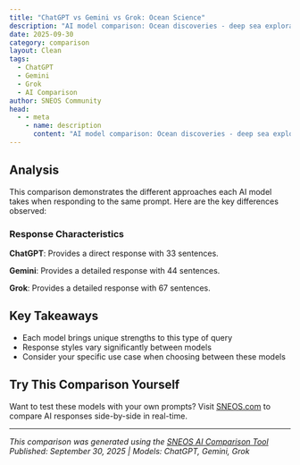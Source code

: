 ```yaml
---
title: "ChatGPT vs Gemini vs Grok: Ocean Science"
description: "AI model comparison: Ocean discoveries - deep sea exploration and marine biology..."
date: 2025-09-30
category: comparison
layout: Clean
tags:
  - ChatGPT
  - Gemini
  - Grok
  - AI Comparison
author: SNEOS Community
head:
  - - meta
    - name: description
      content: "AI model comparison: Ocean discoveries - deep sea exploration and marine biology..."
---
```


<ChatComparison
  title="ChatGPT vs Gemini vs Grok: Ocean Science"
  prompt="Ocean discoveries - deep sea exploration and marine biology"
  :responses='{
    "ChatGPT": "Certainly! Here\u2019s an overview of ocean discoveries focusing on deep-sea exploration and marine biology:\n\n### Deep-Sea Exploration\nDeep-sea exploration refers to the investigation of the ocean at great depths, typically below 200 meters, where sunlight is minimal or absent. This part of the ocean is one of the least explored frontiers on Earth due to its extreme conditions, such as high pressure, near-freezing temperatures, and darkness.\n\n#### Key Milestones in Deep-Sea Exploration:\n1. **Challenger Expedition (1872-1876):**\n   - The first scientific oceanographic expedition.\n   - Conducted extensive mapping of the ocean floor and collected deep-sea specimens.\n2. **Bathyscaphe Trieste (1960):**\n   - Piloted by Jacques Piccard and Don Walsh, it reached the Challenger Deep in the Mariana Trench \u2014 the deepest known point in the ocean (~10,911 meters deep).\n3. **Deepsea Challenger (2012):**\n   - Filmmaker James Cameron solo piloted to the bottom of the Mariana Trench, providing high-definition footage and samples.\n4. **ROVs and AUVs:**\n   - Remotely Operated Vehicles (ROVs) and Autonomous Underwater Vehicles (AUVs) greatly expanded deep-sea research by enabling prolonged study without putting humans at risk.\n5. **Ocean Observatories:**\n   - Networks of sensors and cabled observatories provide continuous data on deep-sea environments.\n\n### Marine Biology and Deep-Sea Discoveries\nDeep-sea environments harbor unique and diverse life adapted to the harsh conditions. Marine biology studies these organisms, their adaptations, and ecosystems.\n\n#### Notable Discoveries:\n- **Hydrothermal Vent Ecosystems (1977):**\n  - Discovered near the Gal\u00E1pagos Rift.\n  - These vents emit mineral-rich, superheated water.\n  - Support unique communities, including giant tube worms, clams, and chemosynthetic bacteria that utilize chemicals instead of sunlight for energy.\n- **Bioluminescence:**\n  - Many deep-sea species produce light through chemical reactions.\n  - Used for communication, camouflage, and attraction of prey.\n- **New Species:**\n  - Thousands of new species discovered, many of which are previously unknown to science, including bizarre fish, crustaceans, and cephalopods adapted to extreme pressures and darkness.\n- **Deep-Sea Coral:**\n  - Slowly growing cold-water corals providing habitat for various marine species.\n- **Gigantism and Miniaturization:**\n  - Some deep-sea creatures exhibit gigantism (e.g., giant squid) or are much smaller than their shallow-water relatives.\n- **Adaptations:**\n  - Special pressure-resistant enzymes and cell structures.\n  - Slow metabolism for living in nutrient-poor environments.\n\n### Importance of Deep-Sea Exploration and Marine Biology:\n- **Biodiversity Understanding:** Helps catalog and understand life on Earth.\n- **Medical and Biotechnological Advances:** Unique enzymes and compounds from deep-sea organisms have potential uses in medicine and industry.\n- **Climate Change Insights:** Deep ocean plays a critical role in carbon cycling and climate regulation.\n- **Conservation Efforts:** Identifying vulnerable ecosystems to protect from deep-sea mining and pollution.\n\n---\n\nIf you\u0027d like, I can provide information on specific recent discoveries, technologies used, or notable deep-sea creatures!",
    "Gemini": "## Ocean Discoveries: Deep Sea Exploration and Marine Biology - A Realm of Wonder\n\nThe ocean, covering over 70% of our planet, remains largely unexplored.  This vast underwater realm holds incredible biodiversity, bizarre ecosystems, and secrets to Earth\u0027s past and future. Deep-sea exploration and marine biology are pushing the boundaries of our understanding, leading to remarkable discoveries that constantly reshape our perspective.\n\nHere\u0027s a look at some key areas of ocean exploration and their fascinating findings:\n\n**1. Deep-Sea Exploration:**\n\n*   **Technological Advancements:**  Deep-sea exploration relies on increasingly sophisticated technologies:\n    *   **Submersibles:**  Like the *Alvin*, these vehicles allow humans to directly observe and interact with the deep. New generations are becoming more agile and capable of withstanding extreme pressure.\n    *   **Remotely Operated Vehicles (ROVs):**  ROVs are tethered robots controlled from the surface, equipped with cameras, manipulators, and sensors, allowing exploration of depths beyond human reach. Examples include *Jason* and *Hercules*.\n    *   **Autonomous Underwater Vehicles (AUVs):**  These untethered robots can be programmed to follow specific routes and collect data independently, providing cost-effective long-term monitoring.\n    *   **Oceanographic Sensors:**  Arrays of sensors deployed throughout the ocean track temperature, salinity, pressure, currents, and chemical composition, providing vital data for climate modeling and understanding ocean processes.\n    *   **Advanced Imaging Techniques:**  High-resolution cameras, sonar, and 3D mapping technologies are creating detailed images and models of the seafloor and its inhabitants.\n\n*   **Key Discoveries:**\n    *   **Hydrothermal Vents:**  Discovered in 1977, these vents spew superheated, mineral-rich water, supporting unique ecosystems based on chemosynthesis (energy derived from chemicals) rather than photosynthesis. They are potential origins of life on Earth.\n    *   **Cold Seeps:**  Similar to hydrothermal vents, cold seeps release methane and other hydrocarbons, supporting chemosynthetic communities. They are often found in areas with significant oil and gas deposits.\n    *   **Deep-Sea Coral Reefs:**  Unlike shallow-water coral reefs that require sunlight, deep-sea corals thrive in darkness, forming complex habitats for a variety of organisms.\n    *   **Brine Pools:**  Pockets of extremely salty water on the seafloor, which are denser than the surrounding seawater. These pools create unique interfaces with the rest of the ocean, hosting specialized microbial communities.\n    *   **Deep-Sea Trenches:**  The deepest parts of the ocean, such as the Mariana Trench, are home to surprisingly resilient organisms adapted to extreme pressure and darkness.\n    *   **New Species:**  Each expedition unveils new species of fish, invertebrates, and microorganisms, expanding our understanding of marine biodiversity.\n    *   **Shipwrecks and Archaeological Sites:**  Preserved in the deep ocean, shipwrecks provide insights into human history, trade routes, and technological advancements.\n\n**2. Marine Biology:**\n\n*   **Focus Areas:**\n    *   **Biodiversity and Taxonomy:**  Identifying and classifying marine organisms, understanding their evolutionary relationships, and mapping their distribution.\n    *   **Ecology:**  Studying the interactions between marine organisms and their environment, including food webs, predator-prey relationships, and community dynamics.\n    *   **Physiology and Adaptation:**  Investigating how marine organisms function in their specific environments, particularly extreme conditions such as high pressure, low temperature, and darkness.\n    *   **Conservation Biology:**  Addressing threats to marine ecosystems, such as pollution, overfishing, climate change, and habitat destruction.\n    *   **Biotechnology:**  Exploring the potential of marine organisms for medical, industrial, and pharmaceutical applications.\n\n*   **Recent Discoveries \u0026 Insights:**\n    *   **Microbial Diversity:**  The ocean harbors a vast and largely unexplored microbial world, playing crucial roles in nutrient cycling, carbon sequestration, and climate regulation.\n    *   **Plastic Pollution Impacts:**  Research highlights the widespread presence of microplastics in the ocean and their harmful effects on marine organisms, from ingestion to bioaccumulation.\n    *   **Ocean Acidification:**  The absorption of excess carbon dioxide from the atmosphere is causing ocean acidification, threatening the survival of shell-forming organisms and coral reefs.\n    *   **Deep-Sea Mining Impacts:**  Research is assessing the potential environmental consequences of mining for minerals on the seafloor, including habitat destruction and disruption of deep-sea ecosystems.\n    *   **Marine Protected Areas (MPAs):**  Studies are evaluating the effectiveness of MPAs in conserving marine biodiversity and promoting sustainable fisheries.\n    *   **Bioluminescence:** Studying the chemical processes behind bioluminescence to understand its function in marine animals and its potential application for human technology.\n    *   **Ocean Warming and its Impact on Marine Species Distribution:** Examining how ocean temperatures change and how that impacts the habitats and migration of marine species.\n\n**Challenges and Future Directions:**\n\n*   **High Costs:**  Deep-sea exploration and marine research require significant funding and technological infrastructure.\n*   **Extreme Environments:**  Working in the deep ocean poses challenges due to high pressure, low temperature, and darkness.\n*   **Sustainability:**  Balancing exploration and research with the need to protect marine ecosystems.\n*   **Data Sharing:**  Promoting open access to data and collaboration among researchers to accelerate discoveries.\n*   **Developing advanced sensors and robotics:** Creating tools capable of withstanding harsh ocean conditions and performing complex tasks.\n*   **Improving models:** Using data to improve ocean models and predict changes due to climate and other factors.\n*   **Strengthening international cooperation:** Promoting global collaboration for the sake of understanding and managing the ocean.\n\n**Conclusion:**\n\nOcean discoveries are constantly expanding our understanding of life on Earth and the interconnectedness of our planet. Through continued exploration and research, we can unlock the secrets of the deep ocean, protect marine biodiversity, and sustainably manage this vital resource for future generations. The ocean is not just a vast wilderness; it\u0027s a frontier of scientific discovery and a key to our planet\u0027s well-being.\n",
    "Grok": "Ocean discoveries, deep sea exploration, and marine biology are fascinating fields that continue to reveal the mysteries of Earth\u0027s largest and least explored frontier\u2014the ocean. Covering over 70% of the planet\u0027s surface, the ocean holds an incredible diversity of life and hidden wonders, especially in the deep sea, which remains one of the most inaccessible and enigmatic environments. Below is an overview of key aspects of ocean discoveries and deep sea exploration, as well as insights into marine biology.\n\n### **Deep Sea Exploration: Unlocking the Unknown**\nThe deep sea refers to ocean depths below 200 meters (656 feet), where sunlight cannot penetrate, and conditions are extreme\u2014high pressure, low temperatures, and complete darkness. Only a tiny fraction of the ocean floor has been explored, with estimates suggesting that more than 80% remains unmapped and unstudied.\n\n1. **History of Deep Sea Exploration**:\n   - **Early Milestones**: The first significant deep sea expedition was the *Challenger Expedition* (1872\u20131876), which discovered thousands of new species and proved life exists in the deepest parts of the ocean.\n   - **Modern Era**: The development of submersibles and remotely operated vehicles (ROVs) has revolutionized exploration. Notable missions include the discovery of the *Titanic* wreck in 1985 and the exploration of the Mariana Trench, the deepest point on Earth (approximately 11,000 meters or 36,000 feet deep), by Jacques Piccard and Don Walsh in the *Trieste* bathyscaphe in 1960.\n   - **Recent Advances**: Uncrewed technologies, such as autonomous underwater vehicles (AUVs) and high-resolution sonar mapping, are providing detailed images of the seafloor. For instance, in 2021, the Seabed 2030 project aimed to map the entire ocean floor by the end of the decade.\n\n2. **Key Discoveries in the Deep Sea**:\n   - **Hydrothermal Vents**: Discovered in 1977 near the Gal\u00E1pagos Rift, these underwater geysers release mineral-rich, superheated water. They support unique ecosystems of extremophiles\u2014organisms like giant tube worms and clams that rely on chemosynthesis (using chemicals rather than sunlight for energy).\n   - **Bioluminescence**: Many deep sea creatures, such as the Hawaiian bobtail squid and the anglerfish, produce their own light to attract prey or communicate in the dark.\n   - **New Species**: Every deep sea expedition uncovers new species. For example, in 2020, scientists found a new species of siphonophore (a relative of jellyfish) in the Pacific, potentially the longest animal ever recorded at 46 meters (150 feet).\n   - **Ancient Relics**: The deep sea preserves shipwrecks, fossils, and even evidence of ancient marine life due to low oxygen levels slowing decay.\n\n3. **Challenges of Deep Sea Exploration**:\n   - **Extreme Pressure**: At the bottom of the Mariana Trench, pressure is over 1,000 times that at sea level, requiring specially designed equipment.\n   - **Cost and Accessibility**: Expeditions are expensive, and only a few countries and organizations (e.g., NOAA, WHOI) have the resources for deep sea research.\n   - **Environmental Concerns**: Deep sea mining for rare minerals and oil drilling pose threats to fragile ecosystems before they are even fully understood.\n\n### **Marine Biology: The Study of Ocean Life**\nMarine biology focuses on the study of organisms in the ocean, from microscopic plankton to the largest mammals, like blue whales. The field encompasses physiology, behavior, ecology, and conservation of marine species.\n\n1. **Diversity of Marine Life**:\n   - **Zones of the Ocean**: Marine life varies by depth and light availability:\n     - **Epipelagic (Sunlit Zone, 0\u2013200 m)**: Home to most familiar marine life, including fish, corals, and seaweed, where photosynthesis is possible.\n     - **Mesopelagic (Twilight Zone, 200\u20131,000 m)**: A dimly lit zone with bioluminescent organisms and migratory species like squid.\n     - **Bathypelagic and Abyssopelagic (Midnight and Abyssal Zones, 1,000\u20136,000\u002B m)**: Extreme environments with adapted species like the gulper eel and vampire squid.\n   - **Unique Adaptations**: Deep sea organisms often have specialized traits, such as large eyes for detecting faint light, expandable stomachs for scarce food, and pressure-resistant bodies.\n\n2. **Key Areas of Study**:\n   - **Coral Reefs**: Often called the \u0022rainforests of the sea,\u0022 coral reefs support 25% of marine species despite covering less than 1% of the ocean floor. Research focuses on bleaching caused by climate change and ocean acidification.\n   - **Marine Ecosystems**: Studies of food webs, predator-prey relationships, and symbiotic interactions (e.g., clownfish and anemones) reveal the complexity of ocean life.\n   - **Marine Conservation**: Overfishing, pollution, and climate change threaten marine biodiversity. Marine biologists work on protecting endangered species (e.g., sea turtles, whales) and establishing marine protected areas (MPAs).\n\n3. **Recent Breakthroughs in Marine Biology**:\n   - **Genetic Research**: DNA sequencing has revealed the genetic adaptations of deep sea creatures and even led to discoveries of \u0022immortal\u0022 species like the Turritopsis dohrnii jellyfish, which can revert its life cycle.\n   - **Plastic Pollution Impact**: Studies show microplastics are ingested by organisms at all ocean depths, affecting food chains and human health.\n   - **Blue Carbon**: Research highlights the role of mangroves, seagrasses, and salt marshes in sequestering carbon, aiding in climate change mitigation.\n\n### **Emerging Trends and Future Directions**\n- **Biotechnology from the Deep**: Marine organisms are inspiring medical and industrial innovations. For example, enzymes from extremophiles are used in DNA amplification (PCR), and compounds from sea sponges are being studied for cancer treatments.\n- **Climate Change Research**: Ocean warming, deoxygenation, and acidification are major foci. Scientists are studying how marine species adapt or migrate in response to these changes.\n- **Citizen Science and Outreach**: Apps and programs like iNaturalist and Reef Check engage the public in monitoring marine life, while documentaries (e.g., *Blue Planet II*) raise awareness of ocean issues.\n\n### **Why Ocean Exploration Matters**\n- **Biodiversity and Resources**: Oceans provide food, medicines, and minerals, but overexploitation risks irreversible damage.\n- **Climate Regulation**: Oceans absorb 30% of atmospheric CO2 and regulate global temperatures, making their health critical to combating climate change.\n- **Cultural and Scientific Value**: Understanding the ocean deepens our knowledge of Earth\u2019s history, evolution, and future, while inspiring awe and stewardship.\n\n### **Notable Expeditions and Organizations**\n- **NOAA Ocean Exploration**: The U.S. National Oceanic and Atmospheric Administration conducts missions to map and study the ocean.\n- **Monterey Bay Aquarium Research Institute (MBARI)**: Pioneers deep sea research with cutting-edge ROVs.\n- **James Cameron\u2019s Deepsea Challenger**: In 2012, filmmaker James Cameron became one of the few to reach the bottom of the Mariana Trench, highlighting the potential for private exploration.\n- **Ocean Cleanup Project**: Focuses on removing plastic pollution from the ocean surface.\n\n### **Conclusion**\nDeep sea exploration and marine biology are opening windows into a world that is both alien and integral to life on Earth. As technology advances, we are discovering not only new species and ecosystems but also the critical role oceans play in global health. However, with discovery comes responsibility\u2014protecting these environments from human impact is as important as exploring them. If you\u0027re interested in a specific topic (e.g., a particular species, expedition, or conservation effort), let me know, and I can dive deeper!"
  }'
  published-date="22:46"
/>

## Analysis

This comparison demonstrates the different approaches each AI model takes when responding to the same prompt. Here are the key differences observed:

### Response Characteristics

**ChatGPT**: Provides a direct response with 33 sentences. 

**Gemini**: Provides a detailed response with 44 sentences. 

**Grok**: Provides a detailed response with 67 sentences. 

## Key Takeaways

- Each model brings unique strengths to this type of query
- Response styles vary significantly between models
- Consider your specific use case when choosing between these models

## Try This Comparison Yourself

Want to test these models with your own prompts? Visit [SNEOS.com](https://sneos.com) to compare AI responses side-by-side in real-time.

---

*This comparison was generated using the [SNEOS AI Comparison Tool](https://sneos.com)*
*Published: September 30, 2025 | Models: ChatGPT, Gemini, Grok*
